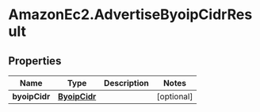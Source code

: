 # AmazonEc2.AdvertiseByoipCidrResult

## Properties

Name | Type | Description | Notes
------------ | ------------- | ------------- | -------------
**byoipCidr** | [**ByoipCidr**](ByoipCidr.md) |  | [optional] 


